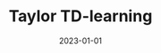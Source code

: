 ---
title: "Taylor TD-learning"
collection: publications
category: publications
permalink: /publication/2023-01-01-taylor
excerpt: 'This paper introduces Taylor TD-learning, a new approach to temporal difference learning.'
date: 2023-01-01
venue: 'NeurIPS'
paperurl: 'http://academicpages.github.io/files/taylor_2023.pdf'
citation: 'Garibbo M, Robeyns M, Aitchison L. (2023). &quot;Taylor TD-learning.&quot; <i>NeurIPS</i>.'
--- 